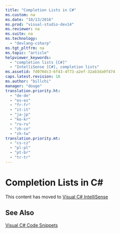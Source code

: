```yaml
---
title: "Completion Lists in C#"
ms.custom: na
ms.date: "10/13/2016"
ms.prod: "visual-studio-dev14"
ms.reviewer: na
ms.suite: na
ms.technology: 
  - "devlang-csharp"
ms.tgt_pltfrm: na
ms.topic: "article"
helpviewer_keywords: 
  - "completion lists [C#]"
  - "IntelliSense [C#], completion lists"
ms.assetid: fd070dc3-6f43-4f73-a2ef-32ab3da9f474
caps.latest.revision: 16
ms.author: "billchi"
manager: "douge"
translation.priority.ht: 
  - "de-de"
  - "es-es"
  - "fr-fr"
  - "it-it"
  - "ja-jp"
  - "ko-kr"
  - "ru-ru"
  - "zh-cn"
  - "zh-tw"
translation.priority.mt: 
  - "cs-cz"
  - "pl-pl"
  - "pt-br"
  - "tr-tr"
---
```

# Completion Lists in C#
This content has moved to [Visual C# IntelliSense](../ide/visual-csharp-intellisense.md)  
  
## See Also  
 [Visual C# Code Snippets](../ide/visual-csharp-code-snippets.md)